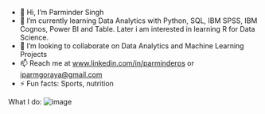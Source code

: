 - 👋 Hi, I’m Parminder Singh
- 🌱 I’m currently learning Data Analytics with Python, SQL, IBM SPSS, IBM Cognos, Power BI and Table. Later i am interested in learning R for Data Science.
- 💞️ I’m looking to collaborate on Data Analytics and Machine Learning Projects
- 📫 Reach me at www.linkedin.com/in/parminderps or iparmgoraya@gmail.com
- ⚡ Fun facts: Sports, nutrition

What I do:
  ![image](https://user-images.githubusercontent.com/88454048/163246496-babb2601-6d41-4a79-984e-7b6a571a210a.png)

<!---
IamParm/IamParm is a ✨ special ✨ repository because its `README.md` (this file) appears on your GitHub profile.
You can click the Preview link to take a look at your changes.
--->
